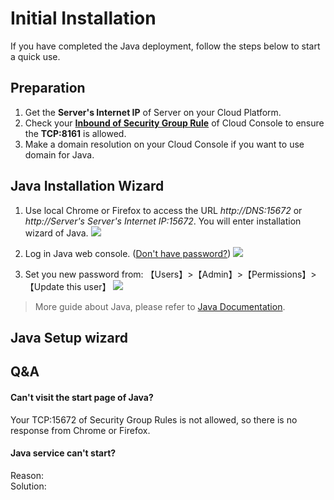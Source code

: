 # Initial Installation

If you have completed the Java deployment, follow the steps below to start a quick use.

## Preparation

1. Get the **Server's Internet IP** of Server on your Cloud Platform.
2. Check your **[Inbound of Security Group Rule](https://support.websoft9.com/docs/faq/tech-instance.html)** of Cloud Console to ensure the **TCP:8161** is allowed.
3. Make a domain resolution on your Cloud Console if you want to use domain for Java.

## Java Installation Wizard

1. Use local Chrome or Firefox to access the URL *http://DNS:15672* or *http://Server's Server's Internet IP:15672*. You will enter installation wizard of Java.
   ![](https://libs.websoft9.com/Websoft9/DocsPicture/zh/java/java-login-websoft9.png)

2. Log in Java web console. ([Don't have password?](/stack-accounts.md#java)) 
   ![](https://libs.websoft9.com/Websoft9/DocsPicture/zh/java/java-bk-websoft9.png)

3. Set you new password from: 【Users】>【Admin】>【Permissions】>【Update this user】
   ![](https://libs.websoft9.com/Websoft9/DocsPicture/zh/java/java-pw-websoft9.png)

> More guide about Java, please refer to [Java Documentation](https://www.java.com/documentation.html).

## Java Setup wizard

## Q&A

#### Can't visit the start page of Java?

Your TCP:15672 of Security Group Rules is not allowed, so there is no response from Chrome or Firefox.

#### Java service can't start? 
Reason:  
Solution:  
